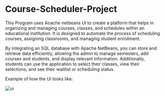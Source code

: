 # Course-Scheduler-Project

This Program uses Aoache netbeans UI to create a platform that helps in organizing and managing courses, classes, and schedules within an educational institution. It is designed to automate the process of scheduling courses, assigning classrooms, and managing student enrollment.

By integrating an SQL database with Apache NetBeans, you can store and retrieve data efficiently, allowing the admin to manage semesters, add courses and students, and display relevant information. Additionally, students can use the application to select their classes, view their selections, and see their waitlist or scheduling status.

Example of how the UI looks like:

![ui](https://github.com/dedefasuyi/Course-Scheduler-Project/assets/98562023/4be0e6ab-6922-4b68-90c6-95e965be9de7)
